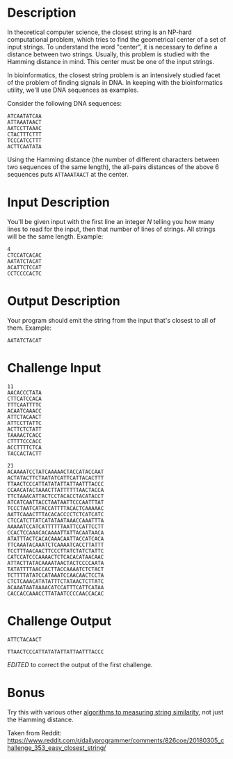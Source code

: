 # Description

In theoretical computer science, the closest string is an NP-hard computational problem, which tries to find the geometrical center of a set of input strings. To understand the word "center", it is necessary to define a distance between two strings. Usually, this problem is studied with the Hamming distance in mind. This center must be one of the input strings.

In bioinformatics, the closest string problem is an intensively studied facet of the problem of finding signals in DNA. In keeping with the bioinformatics utility, we'll use DNA sequences as examples. 

Consider the following DNA sequences:

    ATCAATATCAA
    ATTAAATAACT
    AATCCTTAAAC
    CTACTTTCTTT
    TCCCATCCTTT
    ACTTCAATATA

Using the Hamming distance (the number of different characters between two sequences of the same length), the all-pairs distances of the above 6 sequences puts `ATTAAATAACT` at the center. 

# Input Description

You'll be given input with the first line an integer *N* telling you how many lines to read for the input, then that number of lines of strings. All strings will be the same length. Example:

    4
    CTCCATCACAC
    AATATCTACAT
    ACATTCTCCAT
    CCTCCCCACTC

# Output Description

Your program should emit the string from the input that's closest to all of them. Example:

    AATATCTACAT
    
# Challenge Input

    11
    AACACCCTATA
    CTTCATCCACA
    TTTCAATTTTC
    ACAATCAAACC
    ATTCTACAACT
    ATTCCTTATTC
    ACTTCTCTATT
    TAAAACTCACC
    CTTTTCCCACC
    ACCTTTTCTCA
    TACCACTACTT
    
    21
    ACAAAATCCTATCAAAAACTACCATACCAAT
    ACTATACTTCTAATATCATTCATTACACTTT
    TTAACTCCCATTATATATTATTAATTTACCC
    CCAACATACTAAACTTATTTTTTAACTACCA
    TTCTAAACATTACTCCTACACCTACATACCT
    ATCATCAATTACCTAATAATTCCCAATTTAT
    TCCCTAATCATACCATTTTACACTCAAAAAC
    AATTCAAACTTTACACACCCCTCTCATCATC
    CTCCATCTTATCATATAATAAACCAAATTTA
    AAAAATCCATCATTTTTTAATTCCATTCCTT
    CCACTCCAAACACAAAATTATTACAATAACA
    ATATTTACTCACACAAACAATTACCATCACA
    TTCAAATACAAATCTCAAAATCACCTTATTT
    TCCTTTAACAACTTCCCTTATCTATCTATTC
    CATCCATCCCAAAACTCTCACACATAACAAC
    ATTACTTATACAAAATAACTACTCCCCAATA
    TATATTTTAACCACTTACCAAAATCTCTACT
    TCTTTTATATCCATAAATCCAACAACTCCTA
    CTCTCAAACATATATTTCTATAACTCTTATC
    ACAAATAATAAAACATCCATTTCATTCATAA
    CACCACCAAACCTTATAATCCCCAACCACAC

# Challenge Output

    ATTCTACAACT
    
    TTAACTCCCATTATATATTATTAATTTACCC

*EDITED* to correct the output of the first challenge.

# Bonus

Try this with various other [algorithms to measuring string similarity](https://en.wikipedia.org/wiki/String_metric), not just the Hamming distance. 

Taken from Reddit: https://www.reddit.com/r/dailyprogrammer/comments/826coe/20180305_challenge_353_easy_closest_string/